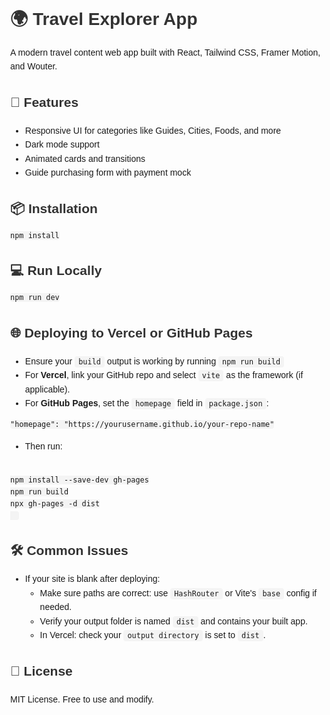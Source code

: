 <!DOCTYPE html>
<html lang="en">
<head>
  <meta charset="UTF-8" />
  <meta name="viewport" content="width=device-width, initial-scale=1.0"/>
  <title>Travel App README</title>
  <style>
    body {
      font-family: Arial, sans-serif;
      margin: 2rem;
      line-height: 1.6;
    }
    h1, h2 {
      color: #333;
    }
    code {
      background-color: #f4f4f4;
      padding: 2px 6px;
      border-radius: 4px;
    }
  </style>
</head>
<body>
  <h1>🌍 Travel Explorer App</h1>
  <p>A modern travel content web app built with React, Tailwind CSS, Framer Motion, and Wouter.</p>

  <h2>🚀 Features</h2>
  <ul>
    <li>Responsive UI for categories like Guides, Cities, Foods, and more</li>
    <li>Dark mode support</li>
    <li>Animated cards and transitions</li>
    <li>Guide purchasing form with payment mock</li>
  </ul>

  <h2>📦 Installation</h2>
  <pre><code>npm install</code></pre>

  <h2>💻 Run Locally</h2>
  <pre><code>npm run dev</code></pre>

  <h2>🌐 Deploying to Vercel or GitHub Pages</h2>
  <ul>
    <li>Ensure your <code>build</code> output is working by running <code>npm run build</code></li>
    <li>For <strong>Vercel</strong>, link your GitHub repo and select <code>vite</code> as the framework (if applicable).</li>
    <li>For <strong>GitHub Pages</strong>, set the <code>homepage</code> field in <code>package.json</code>:</li>
  </ul>

  <pre><code>"homepage": "https://yourusername.github.io/your-repo-name"</code></pre>

  <ul>
    <li>Then run:</li>
  </ul>

  <pre><code>
npm install --save-dev gh-pages
npm run build
npx gh-pages -d dist
  </code></pre>

  <h2>🛠 Common Issues</h2>
  <ul>
    <li>If your site is blank after deploying:
      <ul>
        <li>Make sure paths are correct: use <code>HashRouter</code> or Vite's <code>base</code> config if needed.</li>
        <li>Verify your output folder is named <code>dist</code> and contains your built app.</li>
        <li>In Vercel: check your <code>output directory</code> is set to <code>dist</code>.</li>
      </ul>
    </li>
  </ul>

  <h2>📄 License</h2>
  <p>MIT License. Free to use and modify.</p>
</body>
</html>
